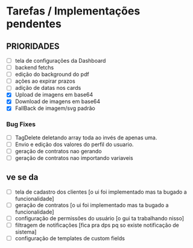 # Tarefas / Implementações pendentes

## PRIORIDADES

- [ ] tela de configurações da Dashboard
- [ ] backend fetchs
- [ ] edição do background do pdf
- [ ] ações ao expirar prazos
- [ ] adição de datas nos cards
- [x] Upload de imagens em base64
- [x] Download de imagens em base64
- [x] FallBack de imagem/svg padrão

### Bug Fixes

- [ ] TagDelete deletando array toda ao invés de apenas uma.
- [ ] Envio e edição dos valores do perfil do usuario.
- [ ] geração de contratos nao gerando
- [ ] geração de contratos nao importando variaveis

## ve se da

- [ ] tela de cadastro dos clientes [o ui foi implementado mas ta bugado a funcionalidade]
- [ ] geração de contratos [o ui foi implementado mas ta bugado a funcionalidade]
- [ ] configuração de permissões do usuário [o gui ta trabalhando nisso]
- [ ] filtragem de notificações [fica pra dps pq so existe notificação de sistema]
- [ ] configuração de templates de custom fields
